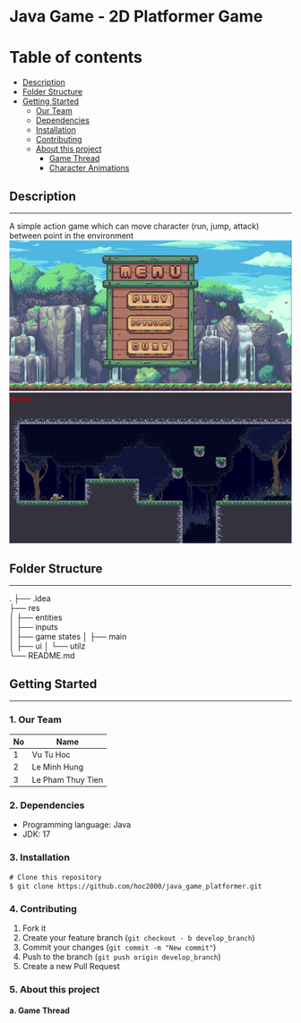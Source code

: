 # Java Game - 2D Platformer Game
# Table of contents
- [Description](#description)
- [Folder Structure](#Folder-Structure)
- [Getting Started](#Getting-started)
    - [Our Team](#our-team)
    - [Dependencies](#dependencies)
    - [Installation](#installation)
    - [Contributing](#contributing)
    - [About this project](#about-project)
        - [Game Thread](game-thread)
        - [Character Animations](#character-animation)

## Description <a name="description"></a>
---
A simple action game which can move character (run, jump, attack) between point in the environment 
![menu](./res//menuGame.png)
![view](./res/view.png)

## Folder Structure
---
.
├── .idea                   
├── res                     
│   ├── entities            
│   ├── inputs              
│   ├── game states
│   ├── main               
│   ├── ui 
│   └── utilz     
└── README.md

## Getting Started
---
### 1. Our Team
|No  | Name |
|-----|-------|
|1     | Vu Tu Hoc|
|2     | Le Minh Hung|
|3     | Le Pham Thuy Tien|
### 2. Dependencies
- Programming language: Java
- JDK: 17
### 3. Installation
```
# Clone this repository
$ git clone https://github.com/hoc2000/java_game_platformer.git
```

### 4. Contributing
1. Fork it
2. Create your feature branch (`git checkout - b develop_branch`)
3. Commit your changes (`git commit -m "New commit"`)
4. Push to the branch (`git push origin develop_branch`)
5. Create a new Pull Request

### 5. About this project
#### a. Game Thread
